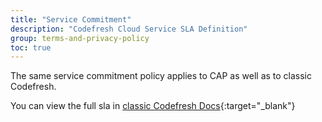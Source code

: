 ```yaml
---
title: "Service Commitment"
description: "Codefresh Cloud Service SLA Definition"
group: terms-and-privacy-policy
toc: true
---
```


The same service commitment policy applies to CAP as well as to classic Codefresh.

You can view the full sla in [classic Codefresh Docs](https://codefresh.io/docs/docs/terms-and-privacy-policy/sla/){:target="\_blank"}

